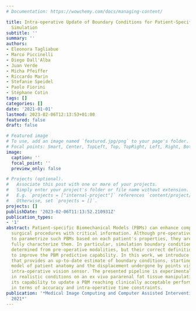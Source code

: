```yaml
---
# Documentation: https://wowchemy.com/docs/managing-content/

title: Intra-operative Update of Boundary Conditions for Patient-Specific Surgical
  Simulation
subtitle: ''
summary: ''
authors:
- Eleonora Tagliabue
- Marco Piccinelli
- Diego Dall'Alba
- Juan Verde
- Micha Pfeiffer
- Riccardo Marin
- Stefanie Speidel
- Paolo Fiorini
- Stéphane Cotin
tags: []
categories: []
date: '2021-01-01'
lastmod: 2023-02-06T12:13:53+01:00
featured: false
draft: false

# Featured image
# To use, add an image named `featured.jpg/png` to your page's folder.
# Focal points: Smart, Center, TopLeft, Top, TopRight, Left, Right, BottomLeft, Bottom, BottomRight.
image:
  caption: ''
  focal_point: ''
  preview_only: false

# Projects (optional).
#   Associate this post with one or more of your projects.
#   Simply enter your project's folder or file name without extension.
#   E.g. `projects = ["internal-project"]` references `content/project/deep-learning/index.md`.
#   Otherwise, set `projects = []`.
projects: []
publishDate: '2023-02-06T11:13:52.210931Z'
publication_types:
- '1'
abstract: Patient-specific Biomechanical Models (PBMs) can enhance computer assisted
  surgical procedures with critical information. Although pre-operative data allow
  to parametrize such PBMs based on each patient's properties, they are not able to
  fully characterize them. In particular, simulation boundary conditions cannot be
  determined from pre-operative modalities, but their correct definition is essential
  to improve the PBM predictive capability. In this work, we introduce a pipeline
  that provides an up-to-date estimate of boundary conditions, starting from the pre-operative
  model of patient anatomy and the displacement undergone by points visible from an
  intra-operative vision sensor. The presented pipeline is experimentally validated
  in realistic conditions on an ex vivo pararenal fat tissue manipulation. We demonstrate
  its capability to update a PBM reaching clinically acceptable performances, both
  in terms of accuracy and intra-operative time constraints.
publication: '*Medical Image Computing and Computer Assisted Intervention -- MICCAI
  2021*'
---
```


